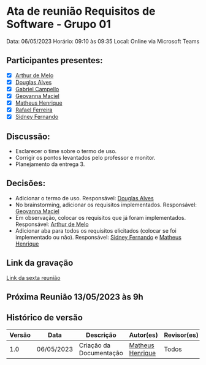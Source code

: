 # Ata de reunião Requisitos de Software - Grupo 01

Data: 06/05/2023
Horário: 09:10 às 09:35
Local: Online via Microsoft Teams

## Participantes presentes:

- [x] [Arthur de Melo](https://github.com/arthurmlv)
- [x] [Douglas Alves](https://github.com/dougAlvs)
- [x] [Gabriel Campello](https://github.com/G16C)
- [x] [Geovanna Maciel](https://github.com/manuziny)
- [x] [Matheus Henrique](https://github.com/mathonaut)
- [x] [Rafael Ferreira](https://github.com/RafaelCLG0)
- [x] [Sidney Fernando](https://github.com/nando3d3)

## Discussão:

- Esclarecer o time sobre o termo de uso.
- Corrigir os pontos levantados pelo professor e monitor.
- Planejamento da entrega 3.

## Decisões:

- Adicionar o termo de uso. Responsável: [Douglas Alves](https://github.com/dougAlvs)
- No brainstorming, adicionar os requisitos implementados. Responsável: [Geovanna Maciel](https://github.com/manuziny)
- Em observação, colocar os requisitos que já foram implementados. Responsável: [Arthur de Melo](https://github.com/arthurmlv)
- Adicionar aba para todos os requisitos elicitados (colocar se foi implementado ou não). Responsável: [Sidney Fernando](https://github.com/nando3d3) e [Matheus Henrique](https://github.com/mathonaut)

## Link da gravação

[Link da sexta reunião](https://youtu.be/7xPtSIW2t_g)

## Próxima Reunião 13/05/2023 às 9h

## Histórico de versão

| Versão | Data       | Descrição               | Autor(es)                                        | Revisor(es) |
| ------ | ---------- | ----------------------- | ------------------------------------------------ | ----------- |
| 1.0    | 06/05/2023 | Criação da Documentação | [Matheus Henrique](https://github.com/mathonaut) | Todos       |
